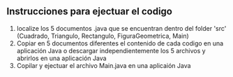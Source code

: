 ## Instrucciones para ejectuar el codigo

1. localize los 5 documentos .java que se encuentran dentro del folder 'src' (Cuadrado, Triangulo, Rectangulo, FiguraGeometrica, Main)
2. Copiar en 5 documentos diferentes el contenido de cada codigo en una aplicación Java o descargar independientemente los 5 archivos y abrirlos en una aplicación Java
3. Copilar y ejectuar el archivo Main.java en una aplicaión Java
